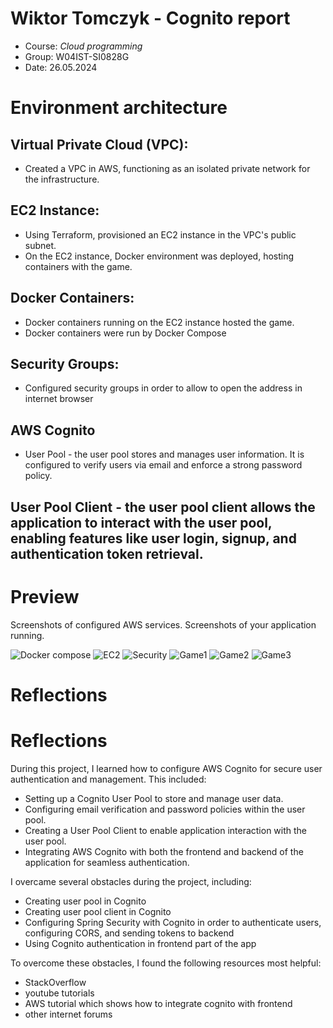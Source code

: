# Wiktor Tomczyk - Cognito report

- Course: *Cloud programming*
- Group: W04IST-SI0828G
- Date: 26.05.2024

# Environment architecture

## Virtual Private Cloud (VPC):
  * Created a VPC in AWS, functioning as an isolated private network for the infrastructure.
## EC2 Instance:
  * Using Terraform, provisioned an EC2 instance in the VPC's public subnet.
  * On the EC2 instance, Docker environment was deployed, hosting containers with the game.
## Docker Containers:
  * Docker containers running on the EC2 instance hosted the game.
  * Docker containers were run by Docker Compose
## Security Groups:
  * Configured security groups in order to allow to open the address in internet browser
## AWS Cognito
 * User Pool - the user pool stores and manages user information. It is configured to verify users via email and enforce a strong password policy.
## User Pool Client - the user pool client allows the application to interact with the user pool, enabling features like user login, signup, and authentication token retrieval.

# Preview

Screenshots of configured AWS services. Screenshots of your application running.

![Docker compose](screeny1/compose.png)
![EC2](screeny1/ec2.png)
![Security](screeny1/ec2-security.png)
![Game1](screeny1/gra1.png)
![Game2](screeny1/gra2.png)
![Game3](screeny1/gra3.png)


# Reflections

# Reflections

During this project, I learned how to configure AWS Cognito for secure user authentication and management. This included:

- Setting up a Cognito User Pool to store and manage user data.
- Configuring email verification and password policies within the user pool.
- Creating a User Pool Client to enable application interaction with the user pool.
- Integrating AWS Cognito with both the frontend and backend of the application for seamless authentication.
  
I overcame several obstacles during the project, including:

- Creating user pool in Cognito
- Creating user pool client in Cognito
- Configuring Spring Security with Cognito in order to authenticate users, configuring CORS, and sending tokens to backend
- Using Cognito authentication in frontend part of the app
  
To overcome these obstacles, I found the following resources most helpful:

- StackOverflow
- youtube tutorials
- AWS tutorial which shows how to integrate cognito with frontend
- other internet forums